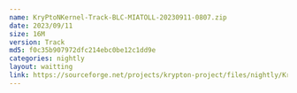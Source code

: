 ```yaml
---
name: KryPtoNKernel-Track-BLC-MIATOLL-20230911-0807.zip
date: 2023/09/11
size: 16M
version: Track
md5: f0c35b907972dfc214ebc0be12c1dd9e
categories: nightly
layout: waitting
link: https://sourceforge.net/projects/krypton-project/files/nightly/KryPtoNKernel-Track-BLC-MIATOLL-20230911-0807.zip
---
```

